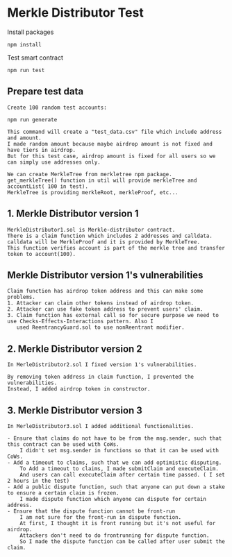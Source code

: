 # Merkle Distributor Test

Install packages

    npm install

Test smart contract

    npm run test

## Prepare test data

    Create 100 random test accounts:

    npm run generate

    This command will create a "test_data.csv" file which include address and amount.
    I made random amount because maybe airdrop amount is not fixed and have tiers in airdrop.
    But for this test case, airdrop amount is fixed for all users so we can simply use addresses only.

    We can create MerkleTree from merkletree npm package.
    get_merkleTree() function in util will provide merkleTree and accountList( 100 in test).
    MerkleTree is providing merkleRoot, merkleProof, etc...

## 1. Merkle Distributor version 1

    MerkleDistributor1.sol is Merkle-distributor contract.
    There is a claim function which includes 2 addresses and calldata.
    calldata will be MerkleProof and it is provided by MerkleTree.
    This function verifies account is part of the merkle tree and transfer token to account(100).

## Merkle Distributor version 1's vulnerabilities

    Claim function has airdrop token address and this can make some problems.
    1. Attacker can claim other tokens instead of airdrop token.
    2. Attacker can use fake token address to prevent users' claim.
    3. Claim function has external call so for secure purpose we need to use Checks-Effects-Interactions pattern. Also I
       used ReentrancyGuard.sol to use nonReentrant modifier.

## 2. Merkle Distributor version 2

    In MerleDistributor2.sol I fixed version 1's vulnerabilities.

    By removing token address in claim function, I prevented the vulnerabilities.
    Instead, I added airdrop token in constructor.

## 3. Merkle Distributor version 3

    In MerleDistributor3.sol I added additional functionalities.

    - Ensure that claims do not have to be from the msg.sender, such that this contract can be used with CoWs.
        I didn't set msg.sender in functions so that it can be used with CoWs.
    - Add a timeout to claims, such that we can add optimistic disputing.
        To Add a timeout to claims, I made submitClaim and executeClaim.
        And users can call executeClaim after certain time passed. ( I set 2 hours in the test)
    - Add a public dispute function, such that anyone can put down a stake to ensure a certain claim is frozen.
        I made dispute function which anyone can dispute for certain address.
    - Ensure that the dispute function cannot be front-run
        I am not sure for the front-run in dispute function.
        At first, I thought it is front running but it's not useful for airdrop.
        Attackers don't need to do frontrunning for dispute function.
        So I made the dispute function can be called after user submit the claim.
